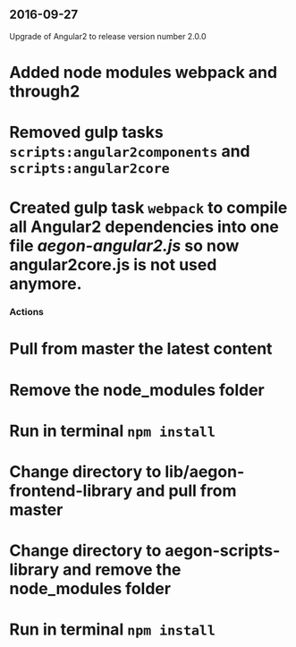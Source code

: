 ## 2016-09-27
Upgrade of Angular2 to release version number 2.0.0
# Added node modules webpack and through2
# Removed gulp tasks `scripts:angular2components` and `scripts:angular2core`
# Created gulp task `webpack` to compile all Angular2 dependencies into one file *aegon-angular2.js* so now angular2core.js is not used anymore.

### Actions
# Pull from master the latest content
# Remove the node_modules folder
# Run in terminal `npm install`
# Change directory to lib/aegon-frontend-library and pull from master
# Change directory to aegon-scripts-library and remove the node_modules folder
# Run in terminal `npm install`
